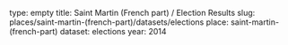type: empty
title: Saint Martin (French part) / Election Results
slug: places/saint-martin-(french-part)/datasets/elections
place: saint-martin-(french-part)
dataset: elections
year: 2014
